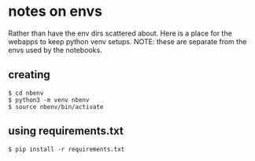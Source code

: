 # notes on envs

Rather than have the env dirs scattered about.  Here is a place for the webapps to keep python venv setups.
NOTE: these are separate from the envs used by the notebooks.

## creating

```
$ cd nbenv
$ python3 -m venv nbenv
$ source nbenv/bin/activate
```

## using requirements.txt

```
$ pip install -r requirements.txt
```
